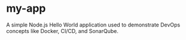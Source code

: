 # my-app
A simple Node.js Hello World application used to demonstrate DevOps concepts like Docker, CI/CD, and SonarQube.

